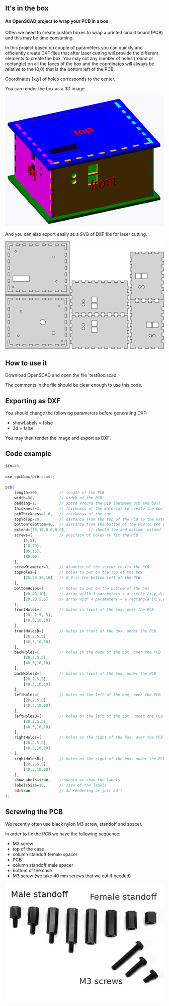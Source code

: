## It's in the box

#### An OpenSCAD project to wrap your PCB in a box

Often we need to create custom boxes to wrap a printed circuit board (PCB) and this
may be time consuming.

In this project based on couple of parameters you can quickly and efficiently create DXF files that after laser cutting will provide the different elements to create the box. You may cut any number of holes (round or rectangle) on all the faces of the box and the coordinates will always be relative to the (0,0) that is the bottom left of the PCB.

Coordinates [x,y] of holes corresponds to the center.

You can render the box as a 3D image

<img src="docs/box.png">

And you can also export easily as a SVG of DXF file for laser cutting.

<img src="docs/box.svg">

## How to use it

Download OpenSCAD and open the file 'testBox.scad'.

The comments in the file should be clear enough to use this code.

## Exporting as DXF

You should change the following parameters before generating DXF:

- showLabels = false
- 3d = false

You may then render the image and export as DXF.

## Code example

```js
$fn=40;

use <pcbbox/pcb.scad>;

pcb(
    length=100,         // length of the PCB
    width=80,           // width of the PCB
    padding=1,          // space around the pcb (between pcb and box)
    thickness=3,        // thickness of the material to create the box
    pcbThickness=1.6,   // thickness of the box
    topToTop=20,        // distance from the top of the PCB to the external top of the box
    bottomToBottom=40,  // distance from the bottom of the PCB to the external bottom of the box
    extend=[10,10,0,0,0,0],          // should top and bottom 'extend' in order to assemble the box without glue
    screws=[            // position of holes to fix the PCB
        [5,5],
        [10,70],
        [85,15],
        [80,60]
    ],
    screwDiameter=3,    // diameter of the screws to fix the PCB
    topHoles=[          // holes to put on the top of the box
        [20,20,30,10]   // 0,0 is the bottom left of the PCB
    ],
    bottomHoles=[       // holes to put on the bottom of the box
        [40,40,10],     // array witlh 3 parameters = a circle [x,y,diameter]
        [20,20,5,5]     // array with 4 parameters = a rectangle [x,y,width,depth]
    ],
    frontHoles=[        // holes in front of the box, over the PCB
        [20, 2.5, 5],
        [40,5,10,10]
    ],
    frontHolesB=[       // holes in front of the box, under the PCB
        [20,2.5,5],
        [40,5,10,10]
    ],
    backHoles=[         // holes in the back of the box, over the PCB
        [20,2.5,5],
        [40,5,10,10]
    ],
    backHolesB=[        // holes in front of the box, under the PCB
        [20,2.5,5],
        [40,5,10,10]
    ],
    leftHoles=[         // holes on the left of the box, over the PCB
        [20,2.5,5],
        [40,5,10,10]
    ],
    leftHolesB=[        // holes on the left of the box, under the PCB
        [20,2.5,5],
        [40,5,10,10]
    ],
    rightHoles=[        // holes on the right of the box, over the PCB
        [20,2.5,5],
        [40,5,10,10]
    ],
    rightHolesB=[       // holes on the right of the box, under the PCB
        [20,2.5,5],
        [40,5,10,10]
    ],
    showLabels=true,    //should we show the labels
    labelsSize=10,      // size of the labels
    3d=true             // 3d rendering or just 2d ?
);
```

## Screwing the PCB

We recently often use black nylon M3 screw, standoff and spacer.

In order to fix the PCB we have the following sequence:

- M3 screw
- top of the case
- column standoff female spacer
- PCB
- column standoff male spacer
- bottom of the case
- M3 screw (we take 40 mm screws that we cut if needed)

<img src="docs/nylon.jpg">
